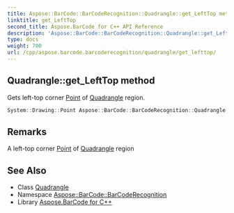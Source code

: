 ```yaml
---
title: Aspose::BarCode::BarCodeRecognition::Quadrangle::get_LeftTop method
linktitle: get_LeftTop
second_title: Aspose.BarCode for C++ API Reference
description: 'Aspose::BarCode::BarCodeRecognition::Quadrangle::get_LeftTop method. Gets left-top corner Point of Quadrangle region in C++.'
type: docs
weight: 700
url: /cpp/aspose.barcode.barcoderecognition/quadrangle/get_lefttop/
---
```

## Quadrangle::get_LeftTop method


Gets left-top corner [Point](../) of [Quadrangle](../) region.

```cpp
System::Drawing::Point Aspose::BarCode::BarCodeRecognition::Quadrangle::get_LeftTop() const
```

## Remarks


A left-top corner [Point](../) of [Quadrangle](../) region



## See Also

* Class [Quadrangle](../)
* Namespace [Aspose::BarCode::BarCodeRecognition](../../)
* Library [Aspose.BarCode for C++](../../../)
